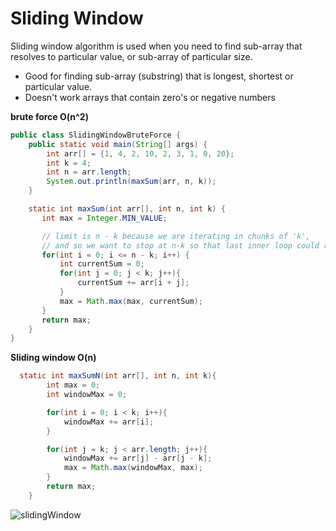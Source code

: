 # Sliding Window

Sliding window algorithm is used when you need to find sub-array that resolves to particular value, or sub-array of particular size.

 - Good for finding sub-array (substring) that is longest, shortest or particular value.
 - Doesn't work arrays that contain zero's or negative numbers

**brute force O(n^2)**

```java
public class SlidingWindowBruteForce {
    public static void main(String[] args) {
        int arr[] = {1, 4, 2, 10, 2, 3, 1, 0, 20};
        int k = 4;
        int n = arr.length;
        System.out.println(maxSum(arr, n, k));
    }

    static int maxSum(int arr[], int n, int k) {
       int max = Integer.MIN_VALUE;

       // limit is n - k because we are iterating in chunks of 'k', 
       // and so we want to stop at n-k so that last inner loop could run
       for(int i = 0; i <= n - k; i++) {
           int currentSum = 0;
           for(int j = 0; j < k; j++){
               currentSum += arr[i + j];
           }
           max = Math.max(max, currentSum);
       }
       return max;
    }
}
```
**Sliding window O(n)**
```java
  static int maxSumN(int arr[], int n, int k){
        int max = 0;
        int windowMax = 0;

        for(int i = 0; i < k; i++){
            windowMax += arr[i];
        }

        for(int j = k; j < arr.length; j++){
            windowMax += arr[j] - arr[j - k];
            max = Math.max(windowMax, max);
        }
        return max;
    }
```

![slidingWindow](https://user-images.githubusercontent.com/488962/120744969-2948b200-c4ca-11eb-8399-2c3e27214c3a.png)
